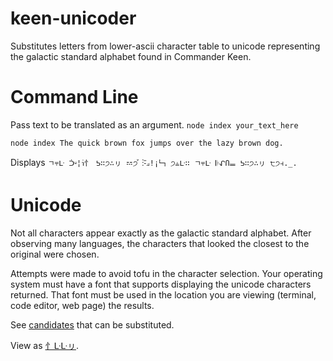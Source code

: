 # keen-unicoder

Substitutes letters from lower-ascii character table to unicode representing the galactic standard alphabet found in Commander Keen.

# Command Line

Pass text to be translated as an argument.
`node index your_text_here `

```bash
node index The quick brown fox jumps over the lazy brown dog.
```
Displays `ㄱ⫧ᒷ ᑑ⸚¦าํ忄 ᕊ∷੭∴ㇼ 𝌂੭ꜘ ⁝⸚⟓!¡𠃑 ੭⫨ᒷ∷ ㄱ⫧ᒷ 𝄆ᖋՈ𝍡 ᕊ∷੭∴ㇼ ੮੭⫞._.`

# Unicode

Not all characters  appear exactly as the galactic standard alphabet. After observing many languages, the characters that looked the closest to the original were chosen.

Attempts were made to avoid tofu in the character selection. Your operating system must have a font that supports displaying the unicode characters returned. That font must be used in the location you are viewing (terminal, code editor, web page) the results.

See [candidates](./unicode.md) that can be substituted.

View as [忄ᒷᒷㇼ](./README-keen.md).
